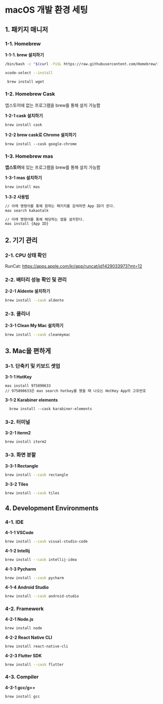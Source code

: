 # macOS 개발 환경 세팅

## 1. 패키지 매니저
### 1-1. Homebrew
**1-1-1. brew 설치하기**
```bash
/bin/bash -c "$(curl -fsSL https://raw.githubusercontent.com/Homebrew/install/HEAD/install.sh)"
```
```bash
xcode-select --install
```

```bash
 brew install wget
```

### 1-2. Homebrew Cask
앱스토어에 없는 프로그램을 brew를 통해 설치 가능함

**1-2-1 cask 설치하기**
```bash
brew install cask
```
**1-2-2 brew cask로 Chrome 설치하기**
```
brew install --cask google-chrome
```

### 1-3. Homebrew mas
**앱스토어**에 있는 프로그램을 brew를 통해 설치 가능함

**1-3-1 mas 설치하기**
```bash
brew install mas
```
**1-3-2 사용법**
```bash
// 아래 명령어를 통해 원하는 패키지를 검색하면 App ID가 뜬다.
mas search kakaotalk

// 아래 명령어를 통해 해당하는 앱을 설치한다.
mas install {App ID}
```

## 2. 기기 관리
### 2-1. CPU 상태 확인
RunCat: https://apps.apple.com/kr/app/runcat/id1429033973?mt=12
### 2-2. 배터리 성능 확인 및 관리
**2-2-1 Aldente 설치하기**
```bash
brew install --cask aldente
```
### 2-3. 클리너
**2-3-1 Clean My Mac 설치하기**
```bash
brew install --cask cleanmymac
```

## 3. Mac을 편하게
### 3-1. 단축키 및 키보드 셋업
**3-1-1 HotKey**
  ```
  mas install 975890633
  // 975890633은 mas search hotkey를 했을 때 나오는 HotKey App의 고유번호
  ```
**3-1-2 Karabiner elements**
```
  brew install --cask karabiner-elements
  ```
### 3-2. 터미널
**3-2-1 iterm2**
  ```
  brew install iterm2
  ```
### 3-3. 화면 분할
**3-3-1 Rectangle**
  ```bash
  brew install --cask rectangle
  ```
**3-3-2 Tiles**
  ```bash
  brew install --cask tiles
  ```

## 4. Development Environments
### 4-1. IDE
**4-1-1 VSCode**
```bash
brew install --cask visual-studio-code
```

**4-1-2 Intellij**
```bash
brew install --cask intellij-idea
```

**4-1-3 Pycharm**
```bash
brew install --cask pycharm
```
**4-1-4 Android Studio**
```bash
brew install --cask android-studio
```

### 4-2. Framework
**4-2-1 Node.js**
```bash
brew install node
```
**4-2-2 React Native CLI**
```bash
brew install react-native-cli
```
**4-2-3 Flutter SDK**
```bash
brew install --cask flutter
```
### 4-3. Compiler
**4-3-1 gcc/g++**
```bash
brew install gcc
```
